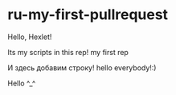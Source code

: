 # ru-my-first-pullrequest

Hello, Hexlet!

Its my scripts in this rep!
my first rep

И здесь добавим строку!
hello everybody!:)

Hello ^_^